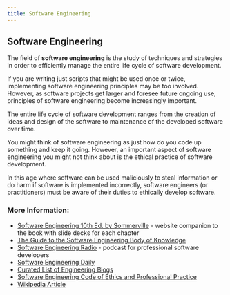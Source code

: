 ```yaml
---
title: Software Engineering
---
```

## Software Engineering

The field of **software engineering** is the study of techniques and strategies in order to efficiently manage the entire life cycle of software development.

If you are writing just scripts that might be used once or twice, implementing software engineering principles may be too involved. However, as software projects get larger and foresee future ongoing use, principles of software engineering become increasingly important.

The entire life cycle of software development ranges from the creation of ideas and design of the software to maintenance of the developed software over time.

You might think of software engineering as just how do you code up something and keep it going. However, an important aspect of software engineering you might not think about is the ethical practice of software development.

In this age where software can be used maliciously to steal information or do harm if software is implemented incorrectly, software engineers (or practitioners) must be aware of their duties to ethically develop software. 

### More Information:

- <a href='http://iansommerville.com/software-engineering-book/' target='_blank' rel='nofollow'>Software Engineering 10th Ed. by Sommerville</a> - website companion to the book with slide decks for each chapter
- <a href='https://www.computer.org/web/swebok' target='_blank' rel='nofollow'>The Guide to the Software Engineering Body of Knowledge</a>
- <a href='http://www.se-radio.net/' target='_blank' rel='nofollow'>Software Engineering Radio</a> - podcast for professional software developers
- <a href='https://softwareengineeringdaily.com/' target='_blank' rel='nofollow'>Software Engineering Daily</a>
- <a href='https://github.com/kilimchoi/engineering-blogs' target='_blank' rel='nofollow'>Curated List of Engineering Blogs</a>
- <a href='http://www.acm.org/about/se-code' target='_blank' rel='nofollow'>Software Engineering Code of Ethics and Professional Practice</a>
- <a href='https://en.wikipedia.org/wiki/Software_engineering' rel='nofollow'>Wikipedia Article</a>
